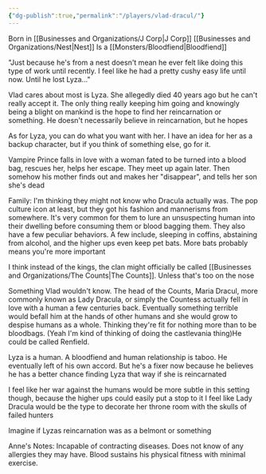 ```yaml
---
{"dg-publish":true,"permalink":"/players/vlad-dracul/"}
---
```


Born in [[Businesses and Organizations/J Corp\|J Corp]] [[Businesses and Organizations/Nest\|Nest]]
Is a [[Monsters/Bloodfiend\|Bloodfiend]]

"Just because he's from a nest doesn't mean he ever felt like doing this type of work until recently. I feel like he had a pretty cushy easy life until now. Until he lost Lyza..."

Vlad cares about most is Lyza. She allegedly died 40 years ago but he can't really accept it. The only thing really keeping him going and knowingly being a blight on mankind is the hope to find her reincarnation or something. He doesn't necessarily believe in reincarnation, but he hopes

As for Lyza, you can do what you want with her. I have an idea for her as a backup character, but if you think of something else, go for it.

Vampire Prince falls in love with a woman fated to be turned into a blood bag, rescues her, helps her escape. They meet up again later. Then somehow his mother finds out and makes her "disappear", and tells her son she's dead

Family:
I'm thinking they might not know who Dracula actually was. The pop culture icon at least, but they got his fashion and mannerisms from somewhere. It's very common for them to lure an unsuspecting human into their dwelling before consuming them or blood bagging them.
They also have a few peculiar behaviors. A few include, sleeping in coffins, abstaining from alcohol, and the higher ups even keep pet bats. More bats probably means you're more important

I think instead of the kings, the clan might officially be called [[Businesses and Organizations/The Counts\|The Counts]]. Unless that's too on the nose

Something Vlad wouldn't know. The head of the Counts, Maria Dracul, more commonly known as Lady Dracula, or simply the Countess actually fell in love with a human a few centuries back. Eventually something terrible would befall him at the hands of other humans and she would grow to despise humans as a whole. Thinking they're fit for nothing more than to be bloodbags. (Yeah I'm kind of thinking of doing the castlevania thing)He could be called Renfield.

Lyza is a human. A bloodfiend and human relationship is taboo. He eventually left of his own accord. But he's a fixer now because he believes he has a better chance finding Lyza that way if she is reincarnated

I feel like her war against the humans would be more subtle in this setting though, because the higher ups could easily put a stop to it
I feel like Lady Dracula would be the type to decorate her throne room with the skulls of failed hunters

Imagine if Lyzas reincarnation was as a belmont or something

Anne's Notes:
Incapable of contracting diseases.
Does not know of any allergies they may have.
Blood sustains his physical fitness with minimal exercise.
